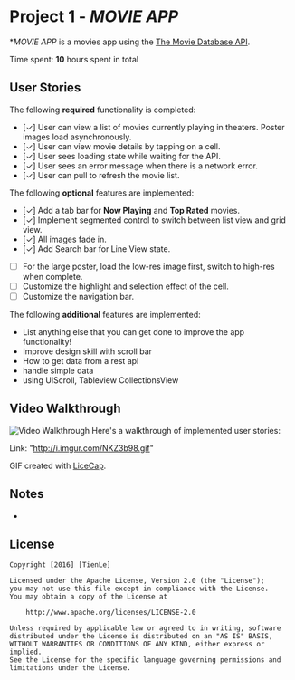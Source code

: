 # Project 1 - *MOVIE APP*

**MOVIE APP* is a movies app using the [The Movie Database API](http://docs.themoviedb.apiary.io/#).

Time spent: **10** hours spent in total

## User Stories

The following **required** functionality is completed:

- [✓] User can view a list of movies currently playing in theaters. Poster images load asynchronously.
- [✓] User can view movie details by tapping on a cell.
- [✓] User sees loading state while waiting for the API.
- [✓] User sees an error message when there is a network error.
- [✓] User can pull to refresh the movie list.

The following **optional** features are implemented:

- [✓] Add a tab bar for **Now Playing** and **Top Rated** movies.
- [✓] Implement segmented control to switch between list view and grid view.
- [✓] All images fade in.
- [✓] Add Search bar for Line View state.
- [ ] For the large poster, load the low-res image first, switch to high-res when complete.
- [ ] Customize the highlight and selection effect of the cell.
- [ ] Customize the navigation bar.

The following **additional** features are implemented:

-  List anything else that you can get done to improve the app functionality!
- Improve design skill with scroll bar 
- How to get data from a rest api 
- handle simple data 
- using UIScroll, Tableview CollectionsView

## Video Walkthrough
![Video Walkthrough](MoviesApp2.gif)
Here's a walkthrough of implemented user stories:

Link: "http://i.imgur.com/NKZ3b98.gif"

GIF created with [LiceCap](http://www.cockos.com/licecap/).

## Notes
- 




## License

    Copyright [2016] [TienLe]

    Licensed under the Apache License, Version 2.0 (the "License");
    you may not use this file except in compliance with the License.
    You may obtain a copy of the License at

        http://www.apache.org/licenses/LICENSE-2.0

    Unless required by applicable law or agreed to in writing, software
    distributed under the License is distributed on an "AS IS" BASIS,
    WITHOUT WARRANTIES OR CONDITIONS OF ANY KIND, either express or implied.
    See the License for the specific language governing permissions and
    limitations under the License.
